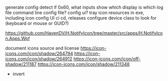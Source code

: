 generate config
detect if 0x60, what inputs
show which display is which
log file
command line config file? config ui?
tray icon
resources in exe, including icon
config UI
ci cd, releases
configure device class to look for (keyboard or mouse or GUID?)

https://github.com/HavenDV/H.NotifyIcon/tree/master/src/apps/H.NotifyIcon.Apps.Wpf

document icons source and license
https://icon-icons.com/icon/shadow/264794
https://icon-icons.com/icon/shadow/264912
https://icon-icons.com/icon/off-shadow/211187
https://icon-icons.com/icon/shadow/211348
+ invert
